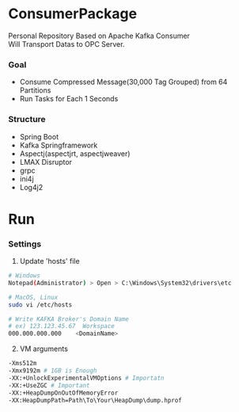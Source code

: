 # ConsumerPackage
Personal Repository Based on Apache Kafka Consumer <br>
Will Transport Datas to OPC Server. <br>

### Goal
- Consume Compressed Message(30,000 Tag Grouped) from 64 Partitions <br>
- Run Tasks for Each 1 Seconds <br>

### Structure
- Spring Boot
- Kafka Springframework
- Aspectj(aspectjrt, aspectjweaver)
- LMAX Disruptor
- grpc
- ini4j
- Log4j2 <br>

# Run
### Settings
1. Update 'hosts' file
``` bash
# Windows
Notepad(Administrator) > Open > C:\Windows\System32\drivers\etc

# MacOS, Linux
sudo vi /etc/hosts
```
``` bash
# Write KAFKA Broker's Domain Name
# ex) 123.123.45.67  Workspace
000.000.000.000    <DomainName>
```

2. VM arguments
``` bash
-Xms512m 
-Xmx9192m # 1GB is Enough 
-XX:+UnlockExperimentalVMOptions # Importatn
-XX:+UseZGC # Important
-XX:+HeapDumpOnOutOfMemoryError 
-XX:HeapDumpPath=Path\To\Your\HeapDump\dump.hprof 
```